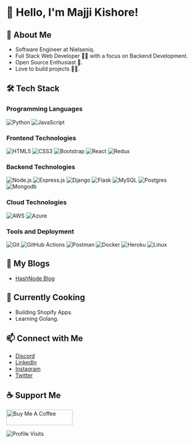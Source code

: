 # 👋 Hello, I'm Majji Kishore!

## 🚀 About Me
- Software Engineer at Nielseniq.
- Full Stack Web Developer 👨‍💻 with a focus on Backend Development.
- Open Source Enthusiast 🙌.
- Love to build projects 👨‍🔧.

## 🛠️ Tech Stack

### Programming Languages
![Python](https://img.shields.io/badge/python-3670A0?style=for-the-badge&logo=python&logoColor=ffdd54)
![JavaScript](https://img.shields.io/badge/javascript-%23323330.svg?style=for-the-badge&logo=javascript&logoColor=%23F7DF1E)

### Frontend Technologies
![HTML5](https://img.shields.io/badge/html5-%23E34F26.svg?style=for-the-badge&logo=html5&logoColor=white)
![CSS3](https://img.shields.io/badge/css3-%231572B6.svg?style=for-the-badge&logo=css3&logoColor=white)
![Bootstrap](https://img.shields.io/badge/bootstrap-%23563D7C.svg?style=for-the-badge&logo=bootstrap&logoColor=white)
![React](https://img.shields.io/badge/react-%2320232a.svg?style=for-the-badge&logo=react&logoColor=%2361DAFB)
![Redux](https://img.shields.io/badge/Redux-FCC64?style=for-the-badge&logo=redux&logoColor=black)

### Backend Technologies
![Node.js](https://img.shields.io/badge/Node.js-339933?style=for-the-badge&logo=node.js&logoColor=white)
![Express.js](https://img.shields.io/badge/Express.js-000000?style=for-the-badge&logo=express&logoColor=white)
![Django](https://img.shields.io/badge/django-%23092E20.svg?style=for-the-badge&logo=django&logoColor=white)
![Flask](https://img.shields.io/badge/flask-%23000.svg?style=for-the-badge&logo=flask&logoColor=white)
![MySQL](https://img.shields.io/badge/mysql-%2300f.svg?style=for-the-badge&logo=mysql&logoColor=white)
![Postgres](https://img.shields.io/badge/postgres-%23316192.svg?style=for-the-badge&logo=postgresql&logoColor=white)
![Mongodb](https://img.shields.io/badge/mongodb-%2400f.svg?style=for-the-badge&logo=mongodb&logoColor=white)

### Cloud Technologies
![AWS](https://img.shields.io/badge/AWS-%23FF9900?style=for-the-badge&logo=amazon-aws&logoColor=white)
![Azure](https://img.shields.io/badge/Azure-%230072C6?style=for-the-badge&logo=microsoft-azure&logoColor=white)

### Tools and Deployment
![Git](https://img.shields.io/badge/git-%23F05033.svg?style=for-the-badge&logo=git&logoColor=white)
![GitHub Actions](https://img.shields.io/badge/githubactions-%232671E5.svg?style=for-the-badge&logo=githubactions&logoColor=white)
![Postman](https://img.shields.io/badge/Postman-FF6C37?style=for-the-badge&logo=postman&logoColor=white)
![Docker](https://img.shields.io/badge/docker-%230db7ed.svg?style=for-the-badge&logo=docker&logoColor=white)
![Heroku](https://img.shields.io/badge/heroku-%23430098.svg?style=for-the-badge&logo=heroku&logoColor=white)
![Linux](https://img.shields.io/badge/Linux-FCC624?style=for-the-badge&logo=linux&logoColor=black)

## 📝 My Blogs
- [HashNode Blog](https://majjikishore007.hashnode.dev/)

## 🍳 Currently Cooking
- Building Shopify Apps.
- Learning Golang.

## 📫 Connect with Me
- [Discord](https://discordapp.com/users/kishoremajji007#0165/)
- [LinkedIn](http://linkedin.com/in/majji-kishore-ab18a9195)
- [Instagram](https://www.instagram.com/kishore_majji007/)
- [Twitter](https://twitter.com/Majjikishore1)

## ☕️ Support Me
<a href="https://www.buymeacoffee.com/majjikishore" target="_blank">
    <img src="https://cdn.buymeacoffee.com/buttons/default-orange.png" alt="Buy Me A Coffee" height="41" width="174">
</a>

![Profile Visits](https://visitor-badge.laobi.icu/badge?page_id=majjikishore007)

